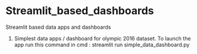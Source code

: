 # Streamlit_based_dashboards
Streamlit based data apps and dashboards

1. Simplest data apps / dashboard for olympic 2016 dataset. To launch the app run this command in cmd : streamlit run simple_data_dashboard.py
  
